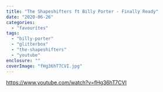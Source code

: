 ```yaml
---
title: "The Shapeshifters ft Billy Porter - Finally Ready"
date: "2020-06-26"
categories: 
  - "favourites"
tags: 
  - "billy-porter"
  - "glitterbox"
  - "the-shapeshifters"
  - "youtube"
enclosure: ""
coverImage: "fHg36hT7CVI.jpg"
---
```


https://www.youtube.com/watch?v=fHg36hT7CVI
